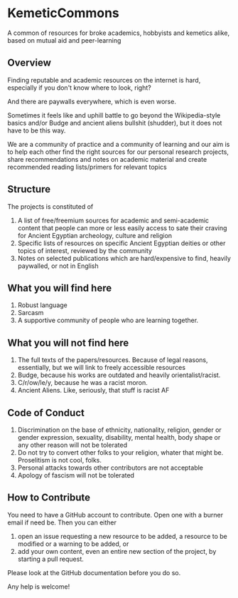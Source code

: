 # KemeticCommons
A common of resources for broke academics, hobbyists and kemetics alike, based on mutual aid and peer-learning

## Overview
Finding reputable and academic resources on the internet is hard, especially if you don't know where to look, right?

And there are paywalls everywhere, which is even worse.

Sometimes it feels like and uphill battle to go beyond the Wikipedia-style basics and/or Budge and ancient aliens bullshit (shudder), but it does not have to be this way.

We are a community of practice and a community of learning and our aim is to help each other find the right sources for our personal research projects, share recommendations and notes on academic material and create recommended reading lists/primers for relevant topics

## Structure
The projects is constituted of 
1. A list of free/freemium sources for academic and semi-academic content that people can more or less easily access to sate their craving for Ancient Egyptian archeology, culture and religion
2. Specific lists of resources on specific Ancient Egyptian deities or other topics of interest, reviewed by the community
3. Notes on selected publications which are hard/expensive to find, heavily paywalled, or not in English

## What you will find here
1. Robust language
2. Sarcasm
3. A supportive community of people who are learning together.

## What you will not find here
1. The full texts of the papers/resources. Because of legal reasons, essentially, but we will link to freely accessible resources
2. Budge, because his works are outdated and heavily orientalist/racist.
3. C/r/ow/le/y, because he was a racist moron.
4. Ancient Aliens. Like, seriously, that stuff is racist AF

## Code of Conduct
1. Discrimination on the base of ethnicity, nationality, religion, gender or gender expression, sexuality, disability, mental health, body shape or any other reason will not be tolerated
2. Do not try to convert other folks to your religion, whater that might be. Proselitism is not cool, folks.
3. Personal attacks towards other contributors are not acceptable
4. Apology of fascism will not be tolerated

## How to Contribute
You need to have a GitHub account to contribute. Open one with a burner email if need be.
Then you can either 
1. open an issue requesting a new resource to be added, a resource to be modified or a warning to be added, or 
2. add your own content, even an entire new section of the project, by starting a pull request. 

Please look at the GitHub documentation before you do so.

Any help is welcome!
